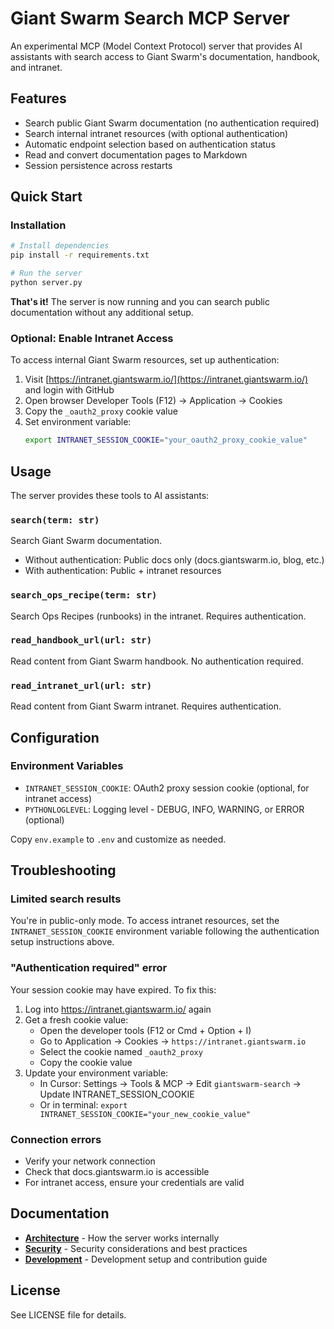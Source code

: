 # Giant Swarm Search MCP Server

An experimental MCP (Model Context Protocol) server that provides AI assistants with search access to Giant Swarm's documentation, handbook, and intranet.

## Features

- Search public Giant Swarm documentation (no authentication required)
- Search internal intranet resources (with optional authentication)
- Automatic endpoint selection based on authentication status
- Read and convert documentation pages to Markdown
- Session persistence across restarts

## Quick Start

### Installation

```bash
# Install dependencies
pip install -r requirements.txt

# Run the server
python server.py
```

**That's it!** The server is now running and you can search public documentation without any additional setup.

### Optional: Enable Intranet Access

To access internal Giant Swarm resources, set up authentication:

1. Visit [https://intranet.giantswarm.io/](https://intranet.giantswarm.io/) and login with GitHub
2. Open browser Developer Tools (F12) → Application → Cookies
3. Copy the `_oauth2_proxy` cookie value
4. Set environment variable:
   ```bash
   export INTRANET_SESSION_COOKIE="your_oauth2_proxy_cookie_value"
   ```

## Usage

The server provides these tools to AI assistants:

### `search(term: str)`
Search Giant Swarm documentation.
- Without authentication: Public docs only (docs.giantswarm.io, blog, etc.)
- With authentication: Public + intranet resources

### `search_ops_recipe(term: str)`
Search Ops Recipes (runbooks) in the intranet. Requires authentication.

### `read_handbook_url(url: str)`
Read content from Giant Swarm handbook. No authentication required.

### `read_intranet_url(url: str)`
Read content from Giant Swarm intranet. Requires authentication.

## Configuration

### Environment Variables

- `INTRANET_SESSION_COOKIE`: OAuth2 proxy session cookie (optional, for intranet access)
- `PYTHONLOGLEVEL`: Logging level - DEBUG, INFO, WARNING, or ERROR (optional)

Copy `env.example` to `.env` and customize as needed.

## Troubleshooting

### Limited search results

You're in public-only mode. To access intranet resources, set the `INTRANET_SESSION_COOKIE` environment variable following the authentication setup instructions above.

### "Authentication required" error

Your session cookie may have expired. To fix this:

1. Log into https://intranet.giantswarm.io/ again
2. Get a fresh cookie value:
   - Open the developer tools (F12 or Cmd + Option + I)
   - Go to Application → Cookies → `https://intranet.giantswarm.io`
   - Select the cookie named `_oauth2_proxy`
   - Copy the cookie value
3. Update your environment variable:
   - In Cursor: Settings → Tools & MCP → Edit `giantswarm-search` → Update INTRANET_SESSION_COOKIE
   - Or in terminal: `export INTRANET_SESSION_COOKIE="your_new_cookie_value"`

### Connection errors

- Verify your network connection
- Check that docs.giantswarm.io is accessible
- For intranet access, ensure your credentials are valid

## Documentation

- **[Architecture](docs/architecture.md)** - How the server works internally
- **[Security](docs/security.md)** - Security considerations and best practices  
- **[Development](docs/development.md)** - Development setup and contribution guide

## License

See LICENSE file for details.
